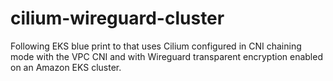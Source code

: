 # cilium-wireguard-cluster
Following EKS blue print to that uses Cilium configured in CNI chaining mode with the VPC CNI and with Wireguard transparent encryption enabled on an Amazon EKS cluster.
